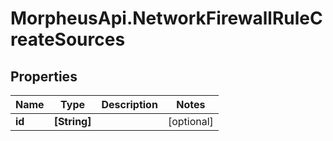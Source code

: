 # MorpheusApi.NetworkFirewallRuleCreateSources

## Properties

Name | Type | Description | Notes
------------ | ------------- | ------------- | -------------
**id** | **[String]** |  | [optional] 


